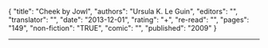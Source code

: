 {
"title": "Cheek by Jowl",
"authors": "Ursula K. Le Guin",
"editors": "",
"translator": "",
"date": "2013-12-01",
"rating": "+",
"re-read": "",
"pages": "149",
"non-fiction": "TRUE",
"comic": "",
"published": "2009"
}

---
